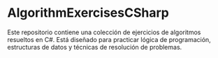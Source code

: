 # AlgorithmExercisesCSharp
Este repositorio contiene una colección de ejercicios de algoritmos resueltos en C#. Está diseñado para practicar lógica de programación, estructuras de datos y técnicas de resolución de problemas.
